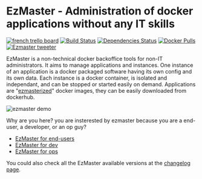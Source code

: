 # EzMaster - Administration of docker applications without any IT skills

[![french trello board](https://raw.githubusercontent.com/Inist-CNRS/ezmaster/master/doc/trello_20x20.png)](https://trello.com/b/GCu64gDf/ezmaster-suivi-du-projet) [![Build Status](https://travis-ci.org/Inist-CNRS/ezmaster.svg?branch=master)](https://travis-ci.org/Inist-CNRS/ezmaster) [![Dependencies Status](https://david-dm.org/inist-cnrs/ezmaster.svg)](https://david-dm.org/inist-cnrs/ezmaster) [![Docker Pulls](https://img.shields.io/docker/pulls/inistcnrs/ezmaster.svg)](https://registry.hub.docker.com/u/inistcnrs/ezmaster/) [![Ezmaster tweeter](https://img.shields.io/twitter/follow/inist_ezmaster.svg?style=social&label=Follow)](https://twitter.com/inist_ezmaster)

EzMaster is a non-technical docker backoffice tools for non-IT administrators. It aims to manage applications and instances. One instance of an application is a docker packaged software having its own config and its own data. Each instance is a docker container, is isolated and independant, and can be stopped or started easily on demand. Applications are "[ezmasterized](./EZMASTERIZED.md)" docker images, they can be easily downloaded from dockerhub.

![ezmaster demo](/doc/ezmaster-v5.gif)

Why are you here? you are insterested by ezmaster because you are a end-user, a developer, or an op guy?

* [EzMaster for end-users](USER.md)
* [EzMaster for dev](DEVELOPER.md)
* [EzMaster for ops](OPERATION.md)

You could also check all the EzMaster available versions at the [changelog page](CHANGELOG.md).
